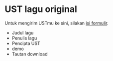 # UST lagu original

Untuk mengirim USTmu ke sini, silakan [isi formulir]().

- Judul lagu
- Penulis lagu
- Pencipta UST
- demo
- Tautan download
